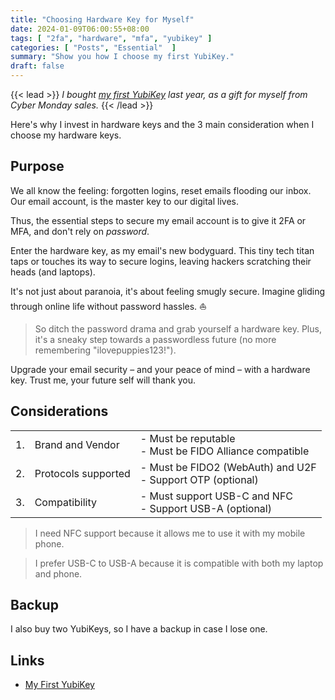 ```yaml
---
title: "Choosing Hardware Key for Myself"
date: 2024-01-09T06:00:55+08:00
tags: [ "2fa", "hardware", "mfa", "yubikey" ]
categories: [ "Posts", "Essential"  ]
summary: "Show you how I choose my first YubiKey."
draft: false
---
```

{{< lead >}}
*I bought [my first YubiKey](https://myseq.github.io/posts/my_yubikey/) last year, as a gift for myself from Cyber Monday sales.*
{{< /lead >}}

Here's why I invest in hardware keys and the 3 main consideration when I choose my hardware keys. 

## Purpose

We all know the feeling: forgotten logins, reset emails flooding our inbox.  Our email account, is the master key to our digital lives. 

Thus, the essential steps to secure my email account is to give it 2FA or MFA, and don't rely on *password*.

Enter the hardware key, as my email's new bodyguard. This tiny tech titan taps or touches its way to secure logins, leaving hackers scratching their heads (and laptops).

It's not just about paranoia, it's about feeling smugly secure. Imagine gliding through online life without password hassles. ⛵

> So ditch the password drama and grab yourself a hardware key. 
> Plus, it's a sneaky step towards a passwordless future (no more remembering "ilovepuppies123!").

Upgrade your email security – and your peace of mind – with a hardware key. Trust me, your future self will thank you.

## Considerations 

|  |  |  |
|--|--|--|
| 1. | Brand and Vendor | - Must be reputable <br> - Must be FIDO Alliance compatible |
| 2. | Protocols supported | - Must be FIDO2 (WebAuth) and U2F <br> - Support OTP (optional) |
| 3. | Compatibility | - Must support USB-C and NFC <br> - Support USB-A (optional) |

> I need NFC support because it allows me to use it with my mobile phone. 

> I prefer USB-C to USB-A because it is compatible with both my laptop and phone. 

## Backup 

I also buy two YubiKeys, so I have a backup in case I lose one. 

## Links
  
  - [My First YubiKey](https://myseq.github.io/posts/my_yubikey/)

